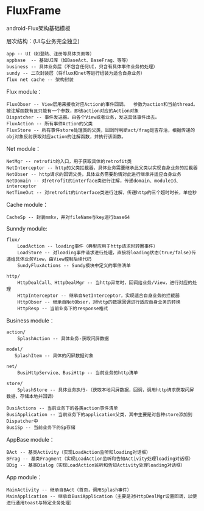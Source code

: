 # FluxFrame
android-Flux架构基础模板

层次结构：(UI与业务完全独立)

    app -- UI（如登陆、注册等具体页面等）
    appbase  -- 基础UI库（如BaseAct、BaseFrag、等等）
    business -- 具体业务层（不包含任何UI，只含有具体事件业务的处理）
    sundy -- 二次封装层（将flux和net等进行组装为适合自身业务）
    flux net cache -- 架构封装

Flux module：
    
    FluxObser -- View层用来接收对应Action的事件回调。  参数为action和当前thread。 被注解函数有且只能有一个参数，即该action对应的Action对象
    Dispatcher -- 事件发送器。由各个View或者业务，发送具体事件出去。
    FluxAction -- 所有事件Action的父类
    FluxStore -- 所有事件store处理类的父类，回调时判断act/frag是否存活，根据传递的obj对象反射获取对应action的注解函数，并执行该函数。

Net module：
    
    NetMgr -- retrofit的入口，用于获取具体的retrofit类
    NetInterceptor -- http的父类拦截器，具体业务需要继承此父类以实现自身业务的拦截器
    NetObser -- http请求的回调父类，具体业务需要酌情对此进行继承并适应自身业务
    NetDomain -- 对retrofit的interface类进行注解，传递domain、moduleId、interceptor
    NetTimeOut -- 对retrofit的interface类进行注解，传递http的三个超时时长，单位秒

Cache module：
    
    CacheSp -- 封装mmkv，并对fileName与key进行base64

Sunndy module:

    flux/
        LoadAction -- loading事件（典型应用于http请求时转圈事件）
        LoadStore -- 对loading事件请求进行处理，直接将loading状态(true/false)传递给具体业务View，由View控制后续代码
        SundyFluxActions -- Sundy模块中定义的事件清单
    
    http/
        HttpDealCall、HttpDealMgr -- 当http异常时，回调给业务/View，进行对应的处理
        HttpInterceptor -- 继承自NetInterceptor，实现适合自身业务的拦截器
        HttpObser -- 继承自NetObser，对http的数据回调进行适应自身业务的转换
        HttpResp -- 当前业务下的response格式

Business module：

    action/
        SplashAction -- 具体业务-获取闪屏数据
    
    model/
       SplashItem -- 具体的闪屏数据对象

    net/
        BusiHttpService、BusiHttp -- 当前业务的http清单

    store/
        SplashStore -- 具体业务执行-（获取本地闪屏数据，回调，调用http请求获取闪屏数据，存储本地并回调）

    BusiActions -- 当前业务下的各类action事件清单
    BusiApplication -- 当前业务下的application父类，其中主要是对各种store添加到Dispatcher中
    BusiSp -- 当前业务下的Sp存储

AppBase module：

    BAct -- 基类Activity（实现LoadAction监听和loading对话框）
    BFrag -- 基类Fragment（实现LoadAction监听和告知Activity处理loading对话框）
    BDig -- 基类Dialog（实现LoadAction监听和告知Activity处理loading对话框）

App module：

    MainActivity -- 继承自BAct（首页，调用Splash事件）
    MainApplication -- 继承自BusiApplication（主要是对HttpDealMgr设置回调，以便进行通用toast与特定业务处理）